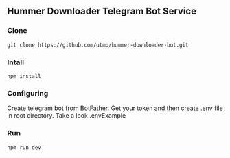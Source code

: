 ## Hummer Downloader Telegram Bot Service

### Clone 
``` 
git clone https://github.com/utmp/hummer-downloader-bot.git
```
### Intall
```
npm install
```
### Configuring
Create telegram bot from [BotFather]('https://t.me/BotFather'). Get your token and then create .env file in root directory.
 Take a look .envExample
### Run 
```
npm run dev
```